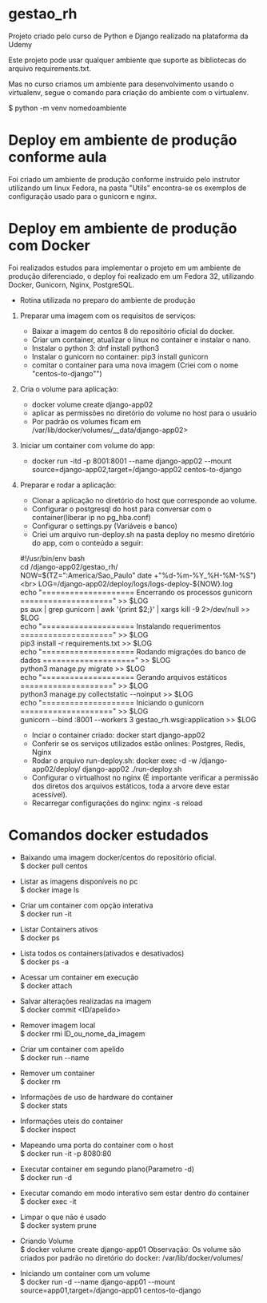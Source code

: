 # gestao_rh
Projeto criado pelo curso de Python e Django realizado na plataforma da Udemy

Este projeto pode usar qualquer ambiente que suporte as bibliotecas do arquivo requirements.txt.

Mas no curso criamos um ambiente para desenvolvimento usando o virtualenv, segue o comando para criação do ambiente com o virtualenv.

$ python -m venv nomedoambiente

# Deploy em ambiente de produção conforme aula

Foi criado um ambiente de produção conforme instruido pelo instrutor utilizando um linux Fedora, na pasta "Utils" 
encontra-se os exemplos de configuração usado para o gunicorn e nginx.


# Deploy em ambiente de produção com Docker

Foi realizados estudos para implementar o projeto em um ambiente de produção diferenciado, 
o deploy foi realizado em um Fedora 32, utilizando Docker, Gunicorn, Nginx, PostgreSQL.

* Rotina utilizada no preparo do ambiente de produção
1. Preparar uma imagem com os requisitos de serviços:
	- Baixar a imagem do centos 8 do repositório oficial do docker.
	- Criar um container, atualizar o linux no container e instalar o nano.
	- Instalar o python 3: dnf install python3
	- Instalar o gunicorn no container: pip3 install gunicorn
	- comitar o container para uma nova imagem (Criei com o nome "centos-to-django"")
2. Cria o volume para aplicação:
	- docker volume create django-app02
	- aplicar as permissões no diretório do volume no host para o usuário 
	- Por padrão os volumes ficam em /var/lib/docker/volumes/__data/django-app02>
3. Iniciar um container com volume do app:
	- docker run -itd -p 8001:8001 --name django-app02 --mount source=django-app02,target=/django-app02 centos-to-django
4. Preparar e rodar a aplicação:
	- Clonar a aplicação no diretório do host que corresponde ao volume.
	- Configurar o postgresql do host para conversar com o container(liberar ip no pg_hba.conf)
	- Configurar o settings.py (Variáveis e banco)
	- Criei um arquivo run-deploy.sh na pasta deploy no mesmo diretório do app, com o conteúdo a seguir:
		
	\#!/usr/bin/env bash<br>
	cd /django-app02/gestao_rh/<br>
	NOW=$(TZ=":America/Sao_Paulo" date +"%d-%m-%Y_%H-%M-%S")<br>
	LOG=/django-app02/deploy/logs/logs-deploy-${NOW}.log<br>
	echo "==================== Encerrando os processos gunicorn ====================" >> $LOG<br>
	ps aux | grep gunicorn | awk '{print $2;}' | xargs kill -9 2>/dev/null >> $LOG<br>
	echo "==================== Instalando requerimentos ====================" >> $LOG<br>
	pip3 install -r requirements.txt >> $LOG<br>
	echo "==================== Rodando migrações do banco de dados ====================" >> $LOG<br>
	python3 manage.py migrate >> $LOG<br>
	echo "==================== Gerando arquivos estáticos ====================" >> $LOG<br>
	python3 manage.py collectstatic --noinput >> $LOG<br>
	echo "==================== Iniciando o gunicorn ====================" >> $LOG<br>
	gunicorn --bind :8001 --workers 3 gestao_rh.wsgi:application >> $LOG<br>

	- Inciar o container criado: docker start django-app02
	- Conferir se os serviços utilizados estão onlines: Postgres, Redis, Nginx
	- Rodar o arquivo run-deploy.sh: docker exec -d -w /django-app02/deploy/ django-app02 ./run-deploy.sh
	- Configurar o virtualhost no nginx (É importante verificar a permissão dos diretos dos arquivos estáticos, toda a arvore deve estar acessível).
	- Recarregar configurações do nginx: nginx -s reload
	
# Comandos docker estudados
- Baixando uma imagem docker/centos do repositório oficial.<br>
$ docker pull centos
- Listar as imagens disponíveis no pc<br>
$ docker image ls
- Criar um container com opção interativa<br>
$ docker run -it <nome-da-imagem>
- Listar Containers ativos<br>
$ docker ps
- Lista todos os containers(ativados e desativados)<br>
$ docker ps -a
- Acessar um container em execução<br>
$ docker attach <id-ou-apelido>
- Salvar alterações realizadas na imagem<br>
$ docker commit <ID/apelido> <nome-da-nova-imagem>

- Remover imagem local<br>
$ docker rmi ID_ou_nome_da_imagem
- Criar um container com apelido<br>
$ docker run --name <apelido> <nome-da-imagem>
- Remover um container<br>
$ docker rm <id-ou-apelido>
- Informações de uso de hardware do container<br>
$ docker stats <id-ou-apelido>
- Informações uteis do container<br>
$ docker inspect <id-ou-apelido>
- Mapeando uma porta do container com o host<br>
$ docker run -it -p 8080:80 <id-ou-apelido>
- Executar container em segundo plano(Parametro -d)<br>
$ docker run -d <nome-da-imagem>
- Executar comando em modo interativo sem estar dentro do container<br>
$ docker exec -it <id-ou-apelido> <comando>
- Limpar o que não é usado<br>
$ docker system prune
- Criando Volume<br>
$ docker volume create django-app01
Observação: Os volume são criados por padrão no diretório do docker: /var/lib/docker/volumes/
- Iniciando um container com um volume<br>
$ docker run -d --name django-app01 --mount source=app01,target=/django-app01 centos-to-django